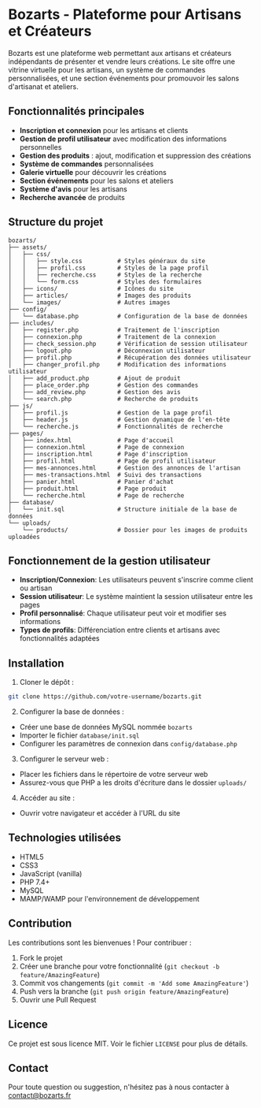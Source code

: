 # Bozarts - Plateforme pour Artisans et Créateurs

Bozarts est une plateforme web permettant aux artisans et créateurs indépendants de présenter et vendre leurs créations. Le site offre une vitrine virtuelle pour les artisans, un système de commandes personnalisées, et une section événements pour promouvoir les salons d'artisanat et ateliers.

## Fonctionnalités principales

- **Inscription et connexion** pour les artisans et clients
- **Gestion de profil utilisateur** avec modification des informations personnelles
- **Gestion des produits** : ajout, modification et suppression des créations
- **Système de commandes** personnalisées
- **Galerie virtuelle** pour découvrir les créations
- **Section événements** pour les salons et ateliers
- **Système d'avis** pour les artisans
- **Recherche avancée** de produits

## Structure du projet

```
bozarts/
├── assets/
│   ├── css/
│   │   ├── style.css          # Styles généraux du site
│   │   ├── profil.css         # Styles de la page profil
│   │   ├── recherche.css      # Styles de la recherche
│   │   └── form.css           # Styles des formulaires
│   ├── icons/                 # Icônes du site
│   ├── articles/              # Images des produits
│   └── images/                # Autres images
├── config/
│   └── database.php           # Configuration de la base de données
├── includes/
│   ├── register.php           # Traitement de l'inscription
│   ├── connexion.php          # Traitement de la connexion
│   ├── check_session.php      # Vérification de session utilisateur
│   ├── logout.php             # Déconnexion utilisateur
│   ├── profil.php             # Récupération des données utilisateur
│   ├── changer_profil.php     # Modification des informations utilisateur
│   ├── add_product.php        # Ajout de produit
│   ├── place_order.php        # Gestion des commandes
│   ├── add_review.php         # Gestion des avis
│   └── search.php             # Recherche de produits
├── js/
│   ├── profil.js              # Gestion de la page profil
│   ├── header.js              # Gestion dynamique de l'en-tête
│   └── recherche.js           # Fonctionnalités de recherche
├── pages/
│   ├── index.html             # Page d'accueil
│   ├── connexion.html         # Page de connexion
│   ├── inscription.html       # Page d'inscription
│   ├── profil.html            # Page de profil utilisateur
│   ├── mes-annonces.html      # Gestion des annonces de l'artisan
│   ├── mes-transactions.html  # Suivi des transactions
│   ├── panier.html            # Panier d'achat
│   ├── produit.html           # Page produit
│   └── recherche.html         # Page de recherche
├── database/
│   └── init.sql               # Structure initiale de la base de données
└── uploads/
    └── products/              # Dossier pour les images de produits uploadées
```

## Fonctionnement de la gestion utilisateur

- **Inscription/Connexion**: Les utilisateurs peuvent s'inscrire comme client ou artisan
- **Session utilisateur**: Le système maintient la session utilisateur entre les pages
- **Profil personnalisé**: Chaque utilisateur peut voir et modifier ses informations
- **Types de profils**: Différenciation entre clients et artisans avec fonctionnalités adaptées

## Installation

1. Cloner le dépôt :
```bash
git clone https://github.com/votre-username/bozarts.git
```

2. Configurer la base de données :
- Créer une base de données MySQL nommée `bozarts`
- Importer le fichier `database/init.sql`
- Configurer les paramètres de connexion dans `config/database.php`

3. Configurer le serveur web :
- Placer les fichiers dans le répertoire de votre serveur web
- Assurez-vous que PHP a les droits d'écriture dans le dossier `uploads/`

4. Accéder au site :
- Ouvrir votre navigateur et accéder à l'URL du site

## Technologies utilisées

- HTML5
- CSS3
- JavaScript (vanilla)
- PHP 7.4+
- MySQL
- MAMP/WAMP pour l'environnement de développement

## Contribution

Les contributions sont les bienvenues ! Pour contribuer :

1. Fork le projet
2. Créer une branche pour votre fonctionnalité (`git checkout -b feature/AmazingFeature`)
3. Commit vos changements (`git commit -m 'Add some AmazingFeature'`)
4. Push vers la branche (`git push origin feature/AmazingFeature`)
5. Ouvrir une Pull Request

## Licence

Ce projet est sous licence MIT. Voir le fichier `LICENSE` pour plus de détails.

## Contact

Pour toute question ou suggestion, n'hésitez pas à nous contacter à contact@bozarts.fr
